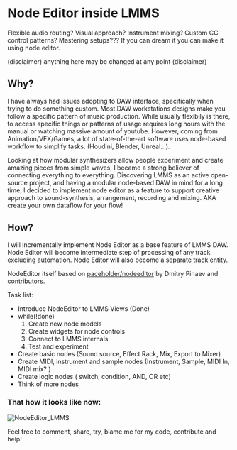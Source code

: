 # Node Editor inside LMMS
Flexible audio routing? Visual approach? Instrument mixing? Custom CC control patterns? Mastering setups??? If you can dream it you can make it using node editor.

(disclaimer) anything here may be changed at any point (disclaimer)

Why?
------------
I have always had issues adopting to DAW interface, specifically when trying to do something custom. Most DAW workstations designs make you follow a specific pattern of music production. While usually flexibily is there, to access specific things or patterns of usage requires long hours with the manual or watching massive amount of youtube. However, coming from Animation/VFX/Games, a lot of state-of-the-art software uses node-based workflow to simplify tasks. (Houdini, Blender, Unreal...).

Looking at how modular synthesizers allow people experiment and create amazing pieces from simple waves, I became a strong believer of connecting everything to everything. Discovering LMMS as an active open-source project, and having a modular node-based DAW in mind for a long time, I decided to implement node editor as a feature to support creative approach to sound-synthesis, arrangement, recording and mixing. AKA create your own dataflow for your flow!

How?
-----------
I will incrementally implement Node Editor as a base feature of LMMS DAW. Node Editor will become intermediate step of processing of any track excluding automation. Node Editor will also become a separate track entity. 

NodeEditor itself based on [paceholder/nodeeditor](https://github.com/paceholder/nodeeditor) by Dmitry Pinaev and contributors. 

Task list: 
* Introduce NodeEditor to LMMS Views (Done)
* while(!done)
	1. Create new node models 
	2. Create widgets for node controls 
	3. Connect to LMMS internals 
	4. Test and experiment
* Create basic nodes (Sound source, Effect Rack, Mix, Export to Mixer)
* Create MIDI, instrument and sample nodes (Instrument, Sample, MIDI In, MIDI mix? )
* Create logic nodes ( switch, condition, AND, OR etc) 
* Think of more nodes 

### That how it looks like now: 
![NodeEditor_LMMS](https://user-images.githubusercontent.com/15091484/200057985-8b4d959b-947e-4e6d-ae30-417a04b474e0.png)

Feel free to comment, share, try, blame me for my code, contribute and help! 


